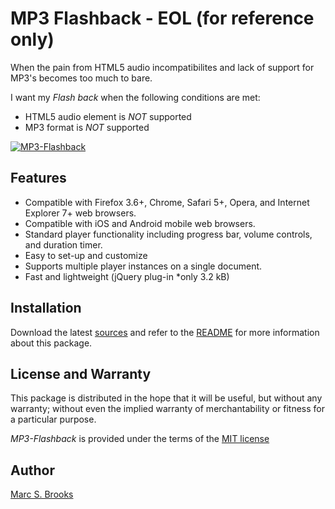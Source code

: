 # MP3 Flashback - EOL (for reference only)

When the pain from HTML5 audio incompatibilites and lack of support for MP3's becomes too much to bare.

I want my *Flash* _back_ when the following conditions are met:

- HTML5 audio element is *NOT* supported
- MP3 format is *NOT* supported

[<img src="https://nuxy.github.io/MP3-Flashback/preview.jpg" alt="MP3-Flashback" />](https://nuxy.github.io/MP3-Flashback)

## Features

- Compatible with Firefox 3.6+, Chrome, Safari 5+, Opera, and Internet Explorer 7+ web browsers.
- Compatible with iOS and Android mobile web browsers.
- Standard player functionality including progress bar, volume controls, and duration timer.
- Easy to set-up and customize
- Supports multiple player instances on a single document.
- Fast and lightweight (jQuery plug-in *only 3.2 kB)

## Installation

Download the latest [sources](https://github.com/nuxy/MP3-Flashback/tags) and refer to the [README](https://nuxy.github.io/MP3-Flashback) for more information about this package.

## License and Warranty

This package is distributed in the hope that it will be useful, but without any warranty; without even the implied warranty of merchantability or fitness for a particular purpose.

_MP3-Flashback_ is provided under the terms of the [MIT license](http://www.opensource.org/licenses/mit-license.php)

## Author

[Marc S. Brooks](https://github.com/nuxy)

